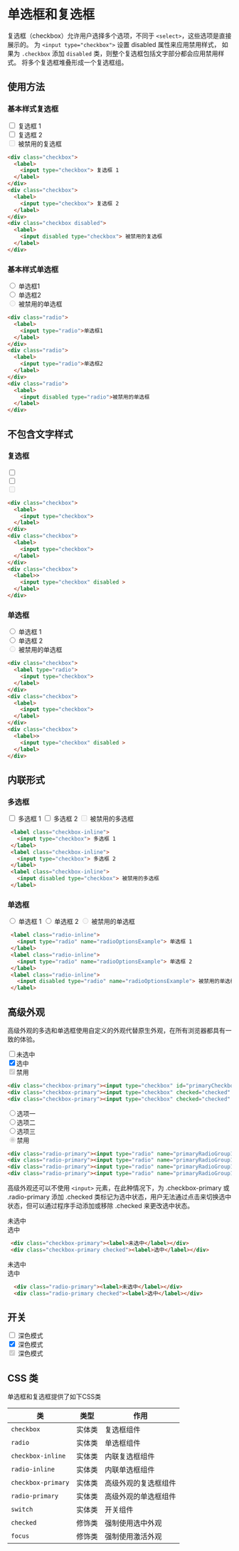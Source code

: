 # 单选框和复选框

复选框（checkbox）允许用户选择多个选项，不同于 `<select>`，这些选项是直接展示的。
为 `<input type="checkbox">` 设置 disabled 属性来应用禁用样式，
如果为 `.checkbox` 添加 `disabled` 类，则整个复选框包括文字部分都会应用禁用样式。
将多个复选框堆叠形成一个复选框组。

## 使用方法

### 基本样式复选框

<Example>
  <div class="checkbox">
    <label>
      <input type="checkbox"> 复选框 1
    </label>
  </div>
  <div class="checkbox">
    <label>
      <input type="checkbox"> 复选框 2
    </label>
  </div>
  <div class="checkbox disabled">
    <label>
      <input disabled type="checkbox"> 被禁用的复选框
    </label>
  </div>
</Example>

```html
<div class="checkbox">
  <label>
    <input type="checkbox"> 复选框 1
  </label>
</div>
<div class="checkbox">
  <label>
    <input type="checkbox"> 复选框 2
  </label>
</div>
<div class="checkbox disabled">
  <label>
    <input disabled type="checkbox"> 被禁用的复选框
  </label>
</div>
```

### 基本样式单选框

<Example>
  <div class="radio">
    <label>
      <input type="radio" name="radioOptionsExample"> 单选框1
    </label>
  </div>
  <div class="radio">
    <label>
      <input type="radio" name="radioOptionsExample"> 单选框2
    </label>
  </div>
  <div class="radio disabled">
    <label>
      <input disabled type="radio" name="radioOptionsExample"> 被禁用的单选框
    </label>
  </div>
</Example>

```html
<div class="radio">
  <label>
    <input type="radio">单选框1
  </label>
</div>
<div class="radio">
  <label>
    <input type="radio">单选框2
  </label>
</div>
<div class="radio">
  <label>
    <input disabled type="radio">被禁用的单选框
  </label>
</div>
```

## 不包含文字样式

### 复选框

<Example>
  <div class="checkbox">
    <label>
      <input type="checkbox">
    </label>
  </div>
  <div class="checkbox">
    <label>
      <input type="checkbox">
    </label>
  </div>
  <div class="checkbox">
    <label>
      <input type="checkbox" disabled>
    </label>
  </div>
</Example>

```html
<div class="checkbox">
  <label>
    <input type="checkbox">
  </label>
</div>
<div class="checkbox">
  <label>
    <input type="checkbox">
  </label>
</div>
<div class="checkbox">
  <label>>
    <input type="checkbox" disabled >
  </label>
</div>
```

### 单选框

<Example>
  <div class="radio">
  <label>
    <input type="radio" name="radioOptionsExample"> 单选框 1
  </label>
</div>
<div class="radio">
  <label>
    <input type="radio" name="radioOptionsExample"> 单选框 2
  </label>
</div>
<div class="radio disabled">
  <label>
    <input disabled type="radio" name="radioOptionsExample"> 被禁用的单选框
  </label>
</div>
</Example>

```html
<div class="checkbox">
  <label type="radio">
    <input type="checkbox">
  </label>
</div>
<div class="checkbox">
  <label>
    <input type="checkbox">
  </label>
</div>
<div class="checkbox">
  <label>>
    <input type="checkbox" disabled >
  </label>
</div>
```

## 内联形式

### 多选框

<Example>
 <label class="checkbox-inline">
   <input type="checkbox"> 多选框 1
 </label>
 <label class="checkbox-inline">
   <input type="checkbox"> 多选框 2
 </label>
 <label class="checkbox-inline">
   <input disabled type="checkbox"> 被禁用的多选框
 </label>
</Example>

```html
 <label class="checkbox-inline">
   <input type="checkbox"> 多选框 1
 </label>
 <label class="checkbox-inline">
   <input type="checkbox"> 多选框 2
 </label>
 <label class="checkbox-inline">
   <input disabled type="checkbox"> 被禁用的多选框
 </label>
```

### 单选框
<Example>
 <label class="radio-inline">
   <input type="radio" name="radioOptionsExample"> 单选框 1
 </label>
 <label class="radio-inline">
   <input type="radio" name="radioOptionsExample"> 单选框 2
 </label>
 <label class="radio-inline">
   <input disabled type="radio" name="radioOptionsExample"> 被禁用的单选框
 </label>
</Example>

```html
 <label class="radio-inline">
   <input type="radio" name="radioOptionsExample"> 单选框 1
 </label>
 <label class="radio-inline">
   <input type="radio" name="radioOptionsExample"> 单选框 2
 </label>
 <label class="radio-inline">
   <input disabled type="radio" name="radioOptionsExample"> 被禁用的单选框
 </label>
```

## 高级外观

高级外观的多选和单选框使用自定义的外观代替原生外观，在所有浏览器都具有一致的体验。

<Example>
  <div class="checkbox-primary"><input type="checkbox" id="primaryCheckbox1"><label for="primaryCheckbox1">未选中</label></div>
  <div class="checkbox-primary"><input type="checkbox" checked="checked" id="primaryCheckbox2"><label for="primaryCheckbox2">选中</label></div>
  <div class="checkbox-primary"><input type="checkbox" checked="checked" disabled="disabled" id="primaryCheckbox3"><label for="primaryCheckbox3">禁用</label></div>
</Example>

```html
<div class="checkbox-primary"><input type="checkbox" id="primaryCheckbox1"><label for="primaryCheckbox1">未选中</label></div>
<div class="checkbox-primary"><input type="checkbox" checked="checked" id="primaryCheckbox2"><label for="primaryCheckbox2">选中</label></div>
<div class="checkbox-primary"><input type="checkbox" checked="checked" disabled="disabled" id="primaryCheckbox3"><label for="primaryCheckbox3">禁用</label></div>
```

<Example>
  <div class="radio-primary"><input type="radio" name="primaryRadioGroup1" id="primaryradio1"><label for="primaryradio1">选项一</label></div>
  <div class="radio-primary"><input type="radio" name="primaryRadioGroup1" checked="checked" id="primaryradio2"><label for="primaryradio2">选项二</label></div>
  <div class="radio-primary"><input type="radio" name="primaryRadioGroup1" checked="checked" id="primaryradio3"><label for="primaryradio3">选项三</label></div>
  <div class="radio-primary"><input type="radio" name="primaryRadioGroup1" checked="checked" disabled="disabled" id="primaryradio4"><label for="primaryradio4">禁用</label></div>
</Example>

```html
<div class="radio-primary"><input type="radio" name="primaryRadioGroup1" id="primaryradio1"><label for="primaryradio1">选项一</label></div>
<div class="radio-primary"><input type="radio" name="primaryRadioGroup1" checked="checked" id="primaryradio2"><label for="primaryradio2">选项二</label></div>
<div class="radio-primary"><input type="radio" name="primaryRadioGroup1" checked="checked" id="primaryradio3"><label for="primaryradio3">选项三</label></div>
<div class="radio-primary"><input type="radio" name="primaryRadioGroup1" checked="checked" disabled="disabled" id="primaryradio4"><label for="primaryradio4">禁用</label></div>
```

高级外观还可以不使用 `<input>` 元素，在此种情况下，为 .checkbox-primary 或 .radio-primary 添加 .checked 类标记为选中状态，用户无法通过点击来切换选中状态，但可以通过程序手动添加或移除 .checked 来更改选中状态。
<Example>
  <div class="checkbox-primary"><label>未选中</label></div>
  <div class="checkbox-primary checked"><label>选中</label></div>
</Example>

```html
 <div class="checkbox-primary"><label>未选中</label></div>
 <div class="checkbox-primary checked"><label>选中</label></div>
```

<Example>
  <div class="radio-primary"><label>未选中</label></div>
  <div class="radio-primary checked"><label>选中</label></div>
</Example>

```html
  <div class="radio-primary"><label>未选中</label></div>
  <div class="radio-primary checked"><label>选中</label></div>
```

## 开关

<Example>
  <div class="switch">
    <input type="checkbox" id="darkModeExample1">
    <label for="darkModeExample1">深色模式</label>
  </div>
  <div class="switch">
    <input type="checkbox" checked="checked" id="darkModeExample2">
    <label for="darkModeExample2">深色模式</label>
  </div>
  <div class="switch">
    <input type="checkbox" checked="checked" disabled="disabled" id="darkModeExample3">
    <label for="darkModeExample3">深色模式</label>
  </div>
</Example>

 ## CSS 类

 单选框和复选框提供了如下CSS类

 | 类        | 类型           | 作用  |
 | ------------- |:-------------:| ----- |
 | `checkbox`              | 实体类 | 复选框组件 |
 | `radio`                 | 实体类 | 单选框组件 |
 | `checkbox-inline`       | 实体类 | 内联复选框组件 |
 | `radio-inline`          | 实体类 | 内联单选框组件 |
 | `checkbox-primary`      | 实体类 | 高级外观的复选框组件 |
 | `radio-primary`         | 实体类 | 高级外观的单选框组件 |
 | `switch`         | 实体类 | 开关组件 |
 | `checked`         | 修饰类 | 强制使用选中外观 |
 | `focus`         | 修饰类 | 强制使用激活外观 |
